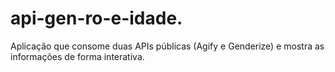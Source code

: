 # api-gen-ro-e-idade.
Aplicação que consome duas APIs públicas (Agify e Genderize) e mostra as informações de forma interativa.
